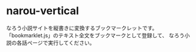 # narou-vertical
なろう小説サイトを縦書きに変換するブックマークレットです。
「bookmarklet.js」のテキスト全文をブックマークとして登録して、
なろう小説の各話ページで実行してください。

